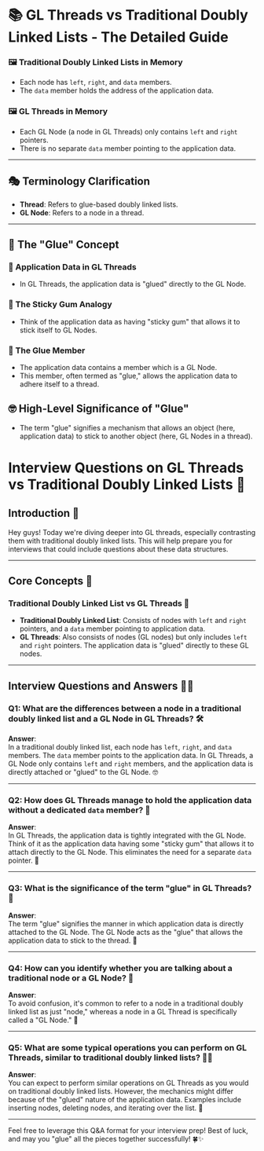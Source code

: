 
# 📚 GL Threads vs Traditional Doubly Linked Lists - The Detailed Guide


### 🖼 Traditional Doubly Linked Lists in Memory
- Each node has `left`, `right`, and `data` members.
- The `data` member holds the address of the application data.
  
### 🖼 GL Threads in Memory
- Each GL Node (a node in GL Threads) only contains `left` and `right` pointers.
- There is no separate `data` member pointing to the application data.

---

## 🎭 Terminology Clarification

- **Thread**: Refers to glue-based doubly linked lists.
- **GL Node**: Refers to a node in a thread.
  
---

## 🎈 The "Glue" Concept

### 🤝 Application Data in GL Threads
- In GL Threads, the application data is "glued" directly to the GL Node.
  
### 🍬 The Sticky Gum Analogy
- Think of the application data as having "sticky gum" that allows it to stick itself to GL Nodes.
  
### 📎 The Glue Member
- The application data contains a member which is a GL Node.
- This member, often termed as "glue," allows the application data to adhere itself to a thread.

## 🤓 High-Level Significance of "Glue"

- The term "glue" signifies a mechanism that allows an object (here, application data) to stick to another object (here, GL Nodes in a thread).

# Interview Questions on GL Threads vs Traditional Doubly Linked Lists 📘

## Introduction 🌟

Hey guys! Today we're diving deeper into GL threads, especially contrasting them with traditional doubly linked lists. This will help prepare you for interviews that could include questions about these data structures.

---

## Core Concepts 🎯

### Traditional Doubly Linked List vs GL Threads 🤼

- **Traditional Doubly Linked List**: Consists of nodes with `left` and `right` pointers, and a `data` member pointing to application data.
- **GL Threads**: Also consists of nodes (GL nodes) but only includes `left` and `right` pointers. The application data is "glued" directly to these GL nodes.

---

## Interview Questions and Answers 🎤💡

### Q1: What are the differences between a node in a traditional doubly linked list and a GL Node in GL Threads? 🛠️

**Answer**:  
In a traditional doubly linked list, each node has `left`, `right`, and `data` members. The `data` member points to the application data. In GL Threads, a GL Node only contains `left` and `right` members, and the application data is directly attached or "glued" to the GL Node. 🤓

---

### Q2: How does GL Threads manage to hold the application data without a dedicated `data` member? 🧐

**Answer**:  
In GL Threads, the application data is tightly integrated with the GL Node. Think of it as the application data having some "sticky gum" that allows it to attach directly to the GL Node. This eliminates the need for a separate `data` pointer. 🍬

---

### Q3: What is the significance of the term "glue" in GL Threads? 🤔

**Answer**:  
The term "glue" signifies the manner in which application data is directly attached to the GL Node. The GL Node acts as the "glue" that allows the application data to stick to the thread. 🦎

---

### Q4: How can you identify whether you are talking about a traditional node or a GL Node? 🎯

**Answer**:  
To avoid confusion, it's common to refer to a node in a traditional doubly linked list as just "node," whereas a node in a GL Thread is specifically called a "GL Node." 🤝

---

### Q5: What are some typical operations you can perform on GL Threads, similar to traditional doubly linked lists? 🤷‍♀️

**Answer**:  
You can expect to perform similar operations on GL Threads as you would on traditional doubly linked lists. However, the mechanics might differ because of the "glued" nature of the application data. Examples include inserting nodes, deleting nodes, and iterating over the list. 🔄

---

Feel free to leverage this Q&A format for your interview prep! Best of luck, and may you "glue" all the pieces together successfully! 🍀✨


